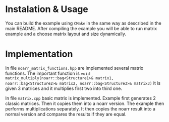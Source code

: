 # Instalation & Usage
You can build the example using `CMake` in the same way as described in the main README. After compiling the example you will be able to run matrix example and a choose matrix layout and size dynamically.

# Implementation
In file `noarr_matrix_functions.hpp` are implemented several matrix functions. The important function is `void matrix_multiply(noarr::bag<Structure1>& matrix1, noarr::bag<Structure2>& matrix2, noarr::bag<Structure3>& matrix3)` it is given 3 matrices and it multiplies first two into third one.

In file `matrix.cpp` basic matrix is implemented. Example first generates 2 classic matrices. Then it copies them into a noarr version. The example then performs multiplications separately. It then copies the noarr result into a normal version and compares the results if they are equal.
